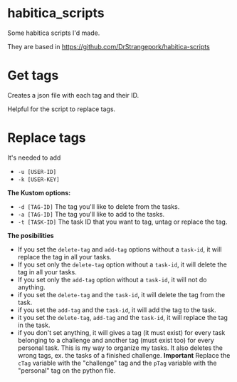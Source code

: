 # habitica_scripts
Some habitica scripts I'd made.

They are based in https://github.com/DrStrangepork/habitica-scripts

# Get tags

Creates a json file with each tag and their ID.

Helpful for the script to replace tags.

# Replace tags

It's needed to add

- `-u [USER-ID]`
- `-k [USER-KEY]`

**The Kustom options:**
- `-d [TAG-ID]` The tag you'll like to delete from the tasks.
- `-a [TAG-ID]` The tag you'll like to add to the tasks.
- `-t [TASK-ID]` The task ID that you want to tag, untag or replace the tag.

**The posibilities**
- If you set the `delete-tag` and `add-tag` options without a `task-id`, it will replace the tag in all your tasks.
- If you set only the `delete-tag` option without a `task-id`, it will delete the tag in all your tasks.
- If you set only the `add-tag` option without a `task-id`, it will not do anything.
- if you set the `delete-tag` and the `task-id`, it will delete the tag from the task.
- if you set the `add-tag` and the `task-id`, it will add the tag to the task.
- it you set the `delete-tag`, `add-tag` and the `task-id`, it will replace the tag in the task.
- if you don't set anything, it will gives a tag (it must exist) for every task belonging to a challenge and another tag (must exist too) for every personal task. This is my  way to organize my tasks. It also deletes the wrong tags, ex. the tasks of a finished challenge. **Important** Replace the `cTag` variable with the "challenge" tag and the `pTag` variable with the "personal" tag on the python file.




